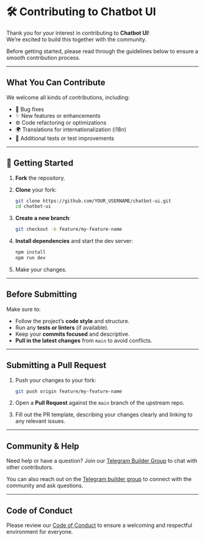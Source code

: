 # 🛠️ Contributing to Chatbot UI

Thank you for your interest in contributing to **Chatbot UI**!  
We’re excited to build this together with the community.

Before getting started, please read through the guidelines below to ensure a smooth contribution process.

---

## What You Can Contribute

We welcome all kinds of contributions, including:

- 🐛 Bug fixes  
- ✨ New features or enhancements  
- ⚙️ Code refactoring or optimizations  
- 🌍 Translations for internationalization (i18n)  
- 🧪 Additional tests or test improvements  

---

## 🚀 Getting Started

1. **Fork** the repository.
2. **Clone** your fork:

   ```bash
   git clone https://github.com/YOUR_USERNAME/chatbot-ui.git
   cd chatbot-ui
   ```

3. **Create a new branch**:

   ```bash
   git checkout -b feature/my-feature-name
   ```

4. **Install dependencies** and start the dev server:

   ```bash
   npm install
   npm run dev
   ```

5. Make your changes.

---

## Before Submitting

Make sure to:

- Follow the project’s **code style** and structure.
- Run any **tests or linters** (if available).
- Keep your **commits focused** and descriptive.
- **Pull in the latest changes** from `main` to avoid conflicts.

---

## Submitting a Pull Request

1. Push your changes to your fork:

   ```bash
   git push origin feature/my-feature-name
   ```

2. Open a **Pull Request** against the `main` branch of the upstream repo.

3. Fill out the PR template, describing your changes clearly and linking to any relevant issues.

---

## Community & Help

Need help or have a question? Join our [Telegram Builder Group](https://t.me/+a0bJInD5lsYxNDJl) to chat with other contributors.

You can also reach out on the [Telegram builder group](https://t.me/+a0bJInD5lsYxNDJl) to connect with the community and ask questions.

---

## Code of Conduct

Please review our [Code of Conduct](https://github.com/GaiaNet-AI/chatbot-ui/blob/main/.github/CODE_OF_CONDUCT.md) to ensure a welcoming and respectful environment for everyone.

